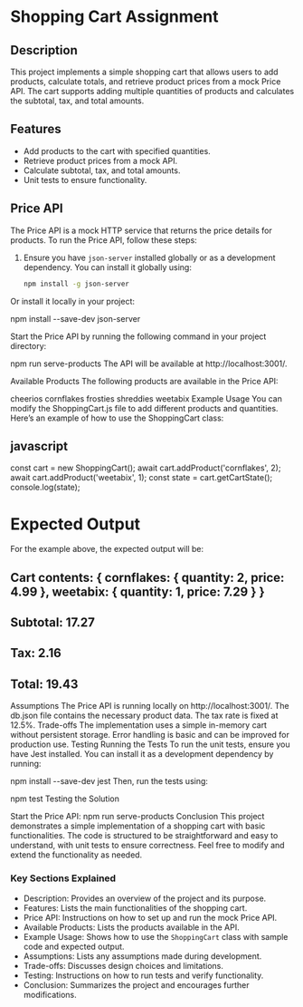 # Shopping Cart Assignment

## Description
This project implements a simple shopping cart that allows users to add products, calculate totals, and retrieve product prices from a mock Price API. The cart supports adding multiple quantities of products and calculates the subtotal, tax, and total amounts.

## Features
- Add products to the cart with specified quantities.
- Retrieve product prices from a mock API.
- Calculate subtotal, tax, and total amounts.
- Unit tests to ensure functionality.

## Price API
The Price API is a mock HTTP service that returns the price details for products. To run the Price API, follow these steps:

1. Ensure you have `json-server` installed globally or as a development dependency. You can install it globally using:

   ```bash
   npm install -g json-server
   
Or install it locally in your project:

npm install --save-dev json-server


Start the Price API by running the following command in your project directory:

npm run serve-products
The API will be available at http://localhost:3001/.

Available Products
The following products are available in the Price API:

cheerios
cornflakes
frosties
shreddies
weetabix
Example Usage
You can modify the ShoppingCart.js file to add different products and quantities. Here’s an example of how to use the ShoppingCart class:

## javascript

const cart = new ShoppingCart();
await cart.addProduct('cornflakes', 2);
await cart.addProduct('weetabix', 1);
const state = cart.getCartState();
console.log(state);


# Expected Output
For the example above, the expected output will be:

## Cart contents: { cornflakes: { quantity: 2, price: 4.99 }, weetabix: { quantity: 1, price: 7.29 } }
## Subtotal: 17.27
## Tax: 2.16
## Total: 19.43

Assumptions
The Price API is running locally on http://localhost:3001/.
The db.json file contains the necessary product data.
The tax rate is fixed at 12.5%.
Trade-offs
The implementation uses a simple in-memory cart without persistent storage.
Error handling is basic and can be improved for production use.
Testing
Running the Tests
To run the unit tests, ensure you have Jest installed. You can install it as a development dependency by running:

npm install --save-dev jest
Then, run the tests using:

npm test
Testing the Solution

Start the Price API:
npm run serve-products
Conclusion
This project demonstrates a simple implementation of a shopping cart with basic functionalities. The code is structured to be straightforward and easy to understand, with unit tests to ensure correctness. Feel free to modify and extend the functionality as needed.


### Key Sections Explained

- Description: Provides an overview of the project and its purpose.
- Features: Lists the main functionalities of the shopping cart.
- Price API: Instructions on how to set up and run the mock Price API.
- Available Products: Lists the products available in the API.
- Example Usage: Shows how to use the `ShoppingCart` class with sample code and expected output.
- Assumptions: Lists any assumptions made during development.
- Trade-offs: Discusses design choices and limitations.
- Testing: Instructions on how to run tests and verify functionality.
- Conclusion: Summarizes the project and encourages further modifications.
